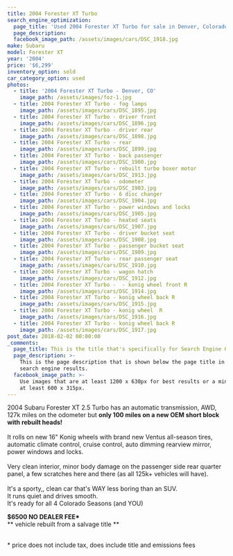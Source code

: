 ```yaml
---
title: 2004 Forester XT Turbo
search_engine_optimization:
  page_title: 'Used 2004 Forester XT Turbo for sale in Denver, Colorado.'
  page_description:
  facebook_image_path: /assets/images/cars/DSC_1918.jpg
make: Subaru
model: Forester XT
year: '2004'
price: '$6,299'
inventory_option: sold
car_category_option: used
photos:
  - title: '2004 Forester XT Turbo - Denver, CO'
    image_path: /assets/images/foz-1.jpg
  - title: 2004 Forester XT Turbo - fog lamps
    image_path: /assets/images/cars/DSC_1895.jpg
  - title: 2004 Forester XT Turbo - driver front
    image_path: /assets/images/cars/DSC_1896.jpg
  - title: 2004 Forester XT Turbo - driver rear
    image_path: /assets/images/cars/DSC_1898.jpg
  - title: 2004 Forester XT Turbo - rear
    image_path: /assets/images/cars/DSC_1899.jpg
  - title: 2004 Forester XT Turbo - back passenger
    image_path: /assets/images/cars/DSC_1900.jpg
  - title: 2004 Forester XT Turbo - rebuilt turbo boxer motor
    image_path: /assets/images/cars/DSC_1913.jpg
  - title: 2004 Forester XT Turbo - odometer
    image_path: /assets/images/cars/DSC_1903.jpg
  - title: 2004 Forester XT Turbo - 6 disc changer
    image_path: /assets/images/cars/DSC_1904.jpg
  - title: 2004 Forester XT Turbo - power windows and locks
    image_path: /assets/images/cars/DSC_1905.jpg
  - title: 2004 Forester XT Turbo - heated seats
    image_path: /assets/images/cars/DSC_1907.jpg
  - title: 2004 Forester XT Turbo - driver bucket seat
    image_path: /assets/images/cars/DSC_1908.jpg
  - title: 2004 Forester XT Turbo - passenger bucket seat
    image_path: /assets/images/cars/DSC_1909.jpg
  - title: 2004 Forester XT Turbo - rear passenger seat
    image_path: /assets/images/cars/DSC_1910.jpg
  - title: 2004 Forester XT Turbo - wagon hatch
    image_path: /assets/images/cars/DSC_1912.jpg
  - title: 2004 Forester XT Turbo -  - konig wheel front R
    image_path: /assets/images/cars/DSC_1914.jpg
  - title: 2004 Forester XT Turbo - konig wheel back R
    image_path: /assets/images/cars/DSC_1915.jpg
  - title: 2004 Forester XT Turbo - konig wheel  R
    image_path: /assets/images/cars/DSC_1916.jpg
  - title: 2004 Forester XT Turbo - konig wheel back R
    image_path: /assets/images/cars/DSC_1917.jpg
post_date: 2018-02-02 00:00:00
_comments:
  page_title: This is the title that's specifically for Search Engine Optimization.
  page_description: >-
    This is the page description that is shown below the page title in the
    search engine results.
  facebook_image_path: >-
    Use images that are at least 1200 x 630px for best results or a minimum of
    at least 600 x 315px.
---
```


<div><p>2004 Subaru Forester XT 2.5 Turbo has an automatic transmission, AWD, 127k miles on the odometer but <strong>only </strong><strong><strong>1</strong>00 miles on a new OEM short block</strong> <strong>with rebuilt heads!</strong>&nbsp;<br /><br />It rolls on new 16" Konig wheels with brand new Ventus all-season tires, automatic climate control, cruise control, auto dimming rearview mirror, power windows and locks.<br /><br />Very clean interior, minor body damage on the passenger side rear quarter panel, a few scratches here and there (as all 125k+ vehicles will have).<br /><br />It's a sporty,, clean car that's WAY less boring than an SUV.<br />It runs quiet and drives smooth.<br />It's ready for all 4 Colorado Seasons (and YOU)</p><p><strong>$6500&nbsp;</strong><strong></strong><strong>NO DEALER FEE*</strong><br />** vehicle rebuilt from a salvage title **<br />&nbsp;</p><p>* price does not include tax, does include title and emissions fees</p></div>